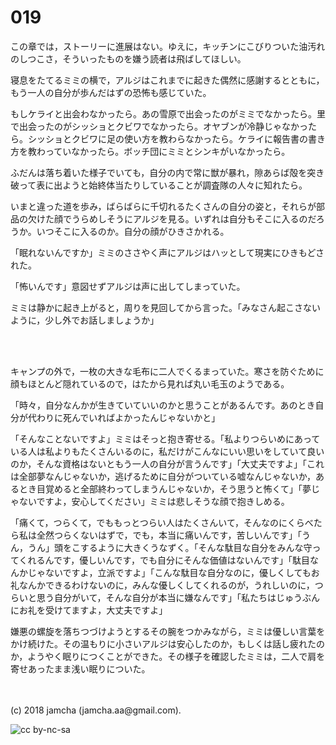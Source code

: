 # 019

この章では，ストーリーに進展はない。ゆえに，キッチンにこびりついた油汚れのしつこさ，そういったものを嫌う読者は飛ばしてほしい。  

寝息をたてるミミの横で，アルジはこれまでに起きた偶然に感謝するとともに，もう一人の自分が歩んだはずの恐怖も感じていた。  

もしケライと出会わなかったら。あの雪原で出会ったのがミミでなかったら。里で出会ったのがシッショとクビワでなかったら。オヤブンが冷静じゃなかったら。シッショとクビワに足の使い方を教わらなかったら。ケライに報告書の書き方を教わっていなかったら。ボッチ団にミミとシンキがいなかったら。  

ふだんは落ち着いた様子でいても，自分の内で常に獣が暴れ，隙あらば殻を突き破って表に出ようと始終体当たりしていることが調査隊の人々に知れたら。  

いまと違った道を歩み，ばらばらに千切れるたくさんの自分の姿と，それらが部品の欠けた顔でうらめしそうにアルジを見る。いずれは自分もそこに入るのだろうか。いつそこに入るのか。自分の顔がひきさかれる。  

「眠れないんですか」ミミのささやく声にアルジはハッとして現実にひきもどされた。  

「怖いんです」意図せずアルジは声に出してしまっていた。  

ミミは静かに起き上がると，周りを見回してから言った。「みなさん起こさないように，少し外でお話しましょうか」  

<br>  
<br>  

キャンプの外で，一枚の大きな毛布に二人でくるまっていた。寒さを防ぐために顔もほとんど隠れているので，はたから見れば丸い毛玉のようである。  

「時々，自分なんかが生きていていいのかと思うことがあるんです。あのとき自分が代わりに死んでいればよかったんじゃないかと」  

「そんなことないですよ」ミミはそっと抱き寄せる。「私よりつらいめにあっている人は私よりもたくさんいるのに，私だけがこんなにいい思いをしていて良いのか，そんな資格はないともう一人の自分が言うんです」「大丈夫ですよ」「これは全部夢なんじゃないか，逃げるために自分がついている嘘なんじゃないか，あるとき目覚めると全部終わってしまうんじゃないか，そう思うと怖くて」「夢じゃないですよ，安心してください」ミミは悲しそうな顔で抱きしめる。  

「痛くて，つらくて，でももっとつらい人はたくさんいて，そんなのにくらべたら私は全然つらくないはずで，でも，本当に痛いんです，苦しいんです」「うん，うん」頭をこするように大きくうなずく。「そんな駄目な自分をみんな守ってくれるんです，優しいんです，でも自分にそんな価値はないんです」「駄目なんかじゃないですよ，立派ですよ」「こんな駄目な自分なのに，優しくしてもお礼なんかできるわけないのに，みんな優しくしてくれるのが，うれしいのに，つらいと思う自分がいて，そんな自分が本当に嫌なんです」「私たちはじゅうぶんにお礼を受けてますよ，大丈夫ですよ」  

嫌悪の螺旋を落ちつづけようとするその腕をつかみながら，ミミは優しい言葉をかけ続けた。その温もりに小さいアルジは安心したのか，もしくは話し疲れたのか，ようやく眠りにつくことができた。その様子を確認したミミは，二人で肩を寄せあったまま浅い眠りについた。  

<br>  
<br>  
(c) 2018 jamcha (jamcha.aa@gmail.com).  

![cc by-nc-sa](https://i.creativecommons.org/l/by-nc-sa/4.0/88x31.png)
